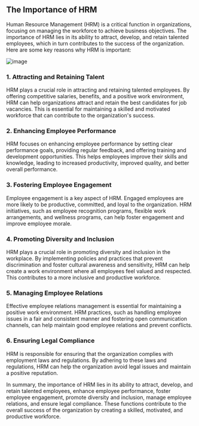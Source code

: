 ## The Importance of HRM

Human Resource Management (HRM) is a critical function in organizations, focusing on managing the workforce to achieve business objectives. The importance of HRM lies in its ability to attract, develop, and retain talented employees, which in turn contributes to the success of the organization. Here are some key reasons why HRM is important:


![image](https://github.com/Collegehive/Aims_notes/assets/159722383/d065aa82-49b9-4835-ae6a-825113178a9e)

### 1. Attracting and Retaining Talent

HRM plays a crucial role in attracting and retaining talented employees. By offering competitive salaries, benefits, and a positive work environment, HRM can help organizations attract and retain the best candidates for job vacancies. This is essential for maintaining a skilled and motivated workforce that can contribute to the organization's success.

### 2. Enhancing Employee Performance

HRM focuses on enhancing employee performance by setting clear performance goals, providing regular feedback, and offering training and development opportunities. This helps employees improve their skills and knowledge, leading to increased productivity, improved quality, and better overall performance.

### 3. Fostering Employee Engagement

Employee engagement is a key aspect of HRM. Engaged employees are more likely to be productive, committed, and loyal to the organization. HRM initiatives, such as employee recognition programs, flexible work arrangements, and wellness programs, can help foster engagement and improve employee morale.

### 4. Promoting Diversity and Inclusion

HRM plays a crucial role in promoting diversity and inclusion in the workplace. By implementing policies and practices that prevent discrimination and foster cultural awareness and sensitivity, HRM can help create a work environment where all employees feel valued and respected. This contributes to a more inclusive and productive workforce.

### 5. Managing Employee Relations

Effective employee relations management is essential for maintaining a positive work environment. HRM practices, such as handling employee issues in a fair and consistent manner and fostering open communication channels, can help maintain good employee relations and prevent conflicts.

### 6. Ensuring Legal Compliance

HRM is responsible for ensuring that the organization complies with employment laws and regulations. By adhering to these laws and regulations, HRM can help the organization avoid legal issues and maintain a positive reputation.

In summary, the importance of HRM lies in its ability to attract, develop, and retain talented employees, enhance employee performance, foster employee engagement, promote diversity and inclusion, manage employee relations, and ensure legal compliance. These functions contribute to the overall success of the organization by creating a skilled, motivated, and productive workforce.
